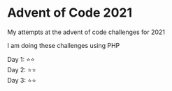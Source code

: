 # Advent of Code 2021

My attempts at the advent of code challenges for 2021

I am doing these challenges using PHP

Day 1: :star::star:  
Day 2: :star::star:  
Day 3: :star::star:
